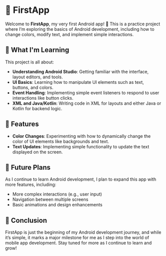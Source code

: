 # 📱 FirstApp

Welcome to **FirstApp**, my very first Android app! 🎉 This is a practice project where I’m exploring the basics of Android development, including how to change colors, modify text, and implement simple interactions.

## 🌱 What I'm Learning

This project is all about:
- **Understanding Android Studio**: Getting familiar with the interface, layout editors, and tools.
- **UI Basics**: Learning how to manipulate UI elements such as text, buttons, and colors.
- **Event Handling**: Implementing simple event listeners to respond to user interactions like button clicks.
- **XML and Java/Kotlin**: Writing code in XML for layouts and either Java or Kotlin for backend logic.

## 🔧 Features
- **Color Changes**: Experimenting with how to dynamically change the color of UI elements like backgrounds and text.
- **Text Updates**: Implementing simple functionality to update the text displayed on the screen.

## 🚀 Future Plans
As I continue to learn Android development, I plan to expand this app with more features, including:
- More complex interactions (e.g., user input)
- Navigation between multiple screens
- Basic animations and design enhancements

## 📝 Conclusion
FirstApp is just the beginning of my Android development journey, and while it’s simple, it marks a major milestone for me as I step into the world of mobile app development. Stay tuned for more as I continue to learn and grow!
